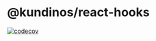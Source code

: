 # @kundinos/react-hooks

[![codecov](https://codecov.io/gh/kundinos/react-hooks/branch/master/graph/badge.svg?token=F9ANRT6N6S)](https://codecov.io/gh/kundinos/react-hooks)
